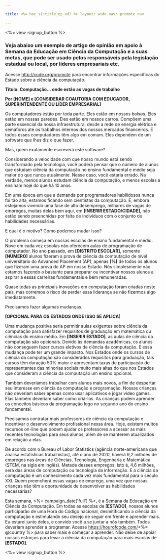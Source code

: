 ```yaml
---

title: <%= hoc_s(:title_op_ed) %> layout: wide nav: promote_nav

---
```


<%= view :signup_button %>

### Veja abaixo um exemplo de artigo de opinião em apoio à Semana da Educação em Ciência da Computação e a suas metas, que pode ser usado pelos responsáveis pela legislação estadual ou local, por líderes empresariais etc.

  


Acesse http://code.org/promote para encontrar informações específicas do Estado sobre a ciência da computação.

**Título: Computação… onde estão as vagas de trabalho**

**Por [NOME] e [CONSIDERAR COAUTORIA COM EDUCADOR, SUPERINTENDENTE OU LÍDER EMPRESARIAL]**

Os computadores estão por toda parte. Eles estão em nossos bolsos. Eles estão em nossas paredes. Eles estão em nossos carros. Compõem uma parte essencial da nossa infraestrutura, desde a rede de energia elétrica e semáforos até os trabalhos internos dos nossos mercados financeiros. E todos esses computadores têm algo em comum. Eles dependem de um software que lhes diz o que fazer.

Mas, quem exatamente escreverá este software?

Considerando a velocidade com que nosso mundo está sendo transformado pela tecnologia, você poderá pensar que o número de alunos que estudam ciência da computação no ensino fundamental e médio seja maior do que nunca atualmente. Nesse caso, você estaria errado. Na verdade, menos alunos estudam ciência da computação, e menos escolas a ensinam hoje do que há 10 anos.

Em uma época em que a demanda por programadores habilidosos nunca foi tão alta, estamos ficando sem cientistas da computação. E, embora estejamos vivendo uma fase de alto desemprego, milhares de vagas de empregos, muitas delas bem aqui, em **[INSERIR ESTADO/CIDADE]**, não estão sendo preenchidas por falta de indivíduos com o conjunto de habilidades necessárias.

E qual é o motivo? Como podemos mudar isso?

O problema começa em nossas escolas de ensino fundamental e médio. Nove em cada vez escolas não oferecem aulas de programação de computador. No ano passado, em **[DISTRITO ESCOLAR]**, somente **[NÚMERO]** alunos fizeram a prova de ciência da computação de nível universitário do Advanced Placement (AP), apenas **[%]** de todos os alunos que fizeram uma prova do AP em nosso Estado. Nós simplesmente não estamos fazendo o bastante para preparar ou incentivar nossos alunos a aspirar a essas carreiras fundamentais e bem remuneradas.

Quase todas as principais inovações em computação foram criadas neste país, mas corremos o risco de perder essa liderança se não fizermos algo imediatamente.

Precisamos fazer algumas mudanças.

**[OPCIONAL PARA OS ESTADOS ONDE ISSO SE APLICA]**

Uma mudança positiva seria permitir aulas exigentes sobre ciência da computação para satisfazer requisitos de graduação em matemática ou ciências do ensino médio. Em **[INSERIR ESTADO]**, as aulas de ciência da computação são opcionais. Devido às demandas acadêmicas, os alunos não conseguem fazer cursos eletivos de ciência da computação. E essa mudança pode ter um grande impacto. Nos Estados onde os cursos de ciência da computação são considerados requisitos para graduação, tais cursos têm duração 50% maior e apresentam taxas de participação de representantes das minorias sociais muito mais altas do que nos Estados que consideram a ciência da computação um ensino opcional.

Também deveríamos trabalhar com alunos mais novos, a fim de despertar seu interesse em ciência da computação e programação. Nossas crianças não deveriam saber apenas como usar aplicativos e jogar video games. Elas também deveriam saber como criá-los. As crianças podem aprender os conceitos básicos da programação logo no segundo ano do ensino fundamental.

Precisamos contratar mais professores de ciência da computação e incentivar o desenvolvimento profissional nessa área. Hoje, existem muitos recursos on-line que podem ajudar os professores a acessar as mais recentes tecnologias para seus alunos, além de se manterem atualizados em relação a elas.

De acordo com o Bureau of Labor Statistics (agência norte-americana que analisa estatísticas trabalhistas), até o ano de 2020, haverá 9,2 milhões de empregos nas áreas de Ciências, Tecnologia, Engenharia e Matemática (STEM, na sigla em inglês). Metade desses empregos, isto é, 4,6 milhões, será das áreas de computação ou tecnologia da informação. E a ciência da computação é um conhecimento cada vez mais fundamental para o século XXI. Quem preencherá essas vagas de emprego, uma vez que nossas crianças não têm a oportunidade de desenvolver as habilidades necessárias?

Esta semana, <%= campaign_date('full') %>, é a Semana da Educação em Ciência da Computação. Em todas as escolas de **[ESTADO]**, nossos alunos participarão de uma Hora do Código nacional, desmitificando a ciência da computação e estimulando seu desejo de seguir em frente e aprender mais. Eu estarei junto deles, e convido você a se juntar a nós também. Todos deveriam aprender a programar. Acesse https://hourofcode.com/<%= @country %> para saber mais e começar a aprender. Não deixe de apoiar nossos esforços para levar a ciência da computação para mais escolas de **[ESTADO]**.

<%= view :signup_button %>